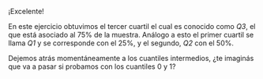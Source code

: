 ¡Excelente! 

En este ejercicio obtuvimos el tercer cuartil el cual es conocido como _Q3_, el que está asociado al 75% de la muestra. Análogo a esto el primer cuartil se llama _Q1_ y se corresponde con el 25%, y el segundo, _Q2_ con el 50%.

Dejemos atrás momentáneamente a los cuantiles intermedios, ¿te imaginás que va a pasar si probamos con los cuantiles 0 y 1? 
